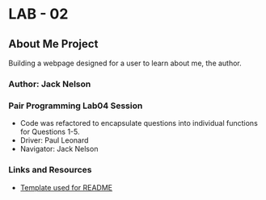 # LAB - 02

## About Me Project

Building a webpage designed for a user to learn about me, the author.

### Author: Jack Nelson

### Pair Programming Lab04 Session
- Code was refactored to encapsulate questions into individual functions for Questions 1-5.
- Driver: Paul Leonard
- Navigator: Jack Nelson

### Links and Resources

  - [Template used for README](https://codefellows.github.io/code-201-guide/curriculum/class-02/README-template.html)
  
